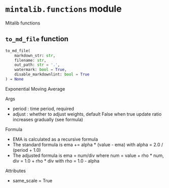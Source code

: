 # `mintalib.functions` module

Mitalib functions

## `to_md_file` function

```python
to_md_file(
    markdown_str: str,
    filename: str,
    out_path: str = '.',
    watermark: bool = True,
    disable_markdownlint: bool = True
) → None
```

Exponential Moving Average

Args
- period : time period, required
- adjust : whether to adjust weights, default False
    when true update ratio increases gradually (see formula)
    
Formula
- EMA is calculated as a recursive formula
- The standard formula is ema += alpha * (value - ema)
    with alpha = 2.0 / (period + 1.0)
- The adjusted formula is ema = num/div
    where num = value + rho * num, div = 1.0 + rho * div
    with rho = 1.0 - alpha

Attributes
- same_scale = True


